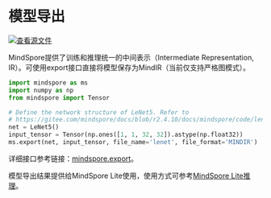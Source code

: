 # 模型导出

[![查看源文件](https://mindspore-website.obs.cn-north-4.myhuaweicloud.com/website-images/r2.4.10/resource/_static/logo_source.svg)](https://gitee.com/mindspore/docs/blob/r2.4.10/docs/mindspore/source_zh_cn/model_infer/ms_infer/model_export.md)

MindSpore提供了训练和推理统一的中间表示（Intermediate Representation, IR）。可使用export接口直接将模型保存为MindIR（当前仅支持严格图模式）。

```python
import mindspore as ms
import numpy as np
from mindspore import Tensor

# Define the network structure of LeNet5. Refer to
# https://gitee.com/mindspore/docs/blob/r2.4.10/docs/mindspore/code/lenet.py
net = LeNet5()
input_tensor = Tensor(np.ones([1, 1, 32, 32]).astype(np.float32))
ms.export(net, input_tensor, file_name='lenet', file_format='MINDIR')

```

详细接口参考链接：[mindspore.export](https://www.mindspore.cn/docs/zh-CN/r2.4.10/api_python/mindspore/mindspore.export.html?highlight=export#mindspore.export)。

模型导出结果提供给MindSpore Lite使用，使用方式可参考[MindSpore Lite推理](../lite_infer/overview.md)。
